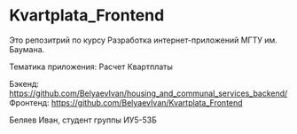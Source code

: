 # Kvartplata_Frontend

Это репозитрий по курсу Разработка интернет-приложений МГТУ им. Баумана.

Тематика приложения: Расчет Квартплаты

Бэкенд: https://github.com/BelyaevIvan/housing_and_communal_services_backend/
Фронтенд: https://github.com/BelyaevIvan/Kvartplata_Frontend

Беляев Иван, студент группы ИУ5-53Б

